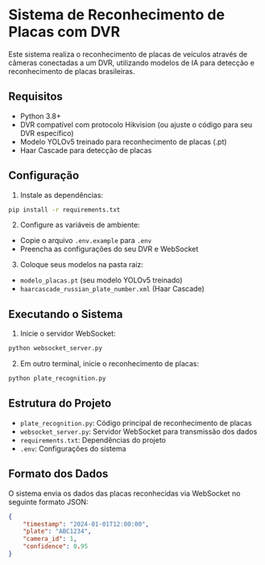 # Sistema de Reconhecimento de Placas com DVR

Este sistema realiza o reconhecimento de placas de veículos através de câmeras conectadas a um DVR, utilizando modelos de IA para detecção e reconhecimento de placas brasileiras.

## Requisitos

- Python 3.8+
- DVR compatível com protocolo Hikvision (ou ajuste o código para seu DVR específico)
- Modelo YOLOv5 treinado para reconhecimento de placas (.pt)
- Haar Cascade para detecção de placas

## Configuração

1. Instale as dependências:
```bash
pip install -r requirements.txt
```

2. Configure as variáveis de ambiente:
- Copie o arquivo `.env.example` para `.env`
- Preencha as configurações do seu DVR e WebSocket

3. Coloque seus modelos na pasta raiz:
- `modelo_placas.pt` (seu modelo YOLOv5 treinado)
- `haarcascade_russian_plate_number.xml` (Haar Cascade)

## Executando o Sistema

1. Inicie o servidor WebSocket:
```bash
python websocket_server.py
```

2. Em outro terminal, inicie o reconhecimento de placas:
```bash
python plate_recognition.py
```

## Estrutura do Projeto

- `plate_recognition.py`: Código principal de reconhecimento de placas
- `websocket_server.py`: Servidor WebSocket para transmissão dos dados
- `requirements.txt`: Dependências do projeto
- `.env`: Configurações do sistema

## Formato dos Dados

O sistema envia os dados das placas reconhecidas via WebSocket no seguinte formato JSON:

```json
{
    "timestamp": "2024-01-01T12:00:00",
    "plate": "ABC1234",
    "camera_id": 1,
    "confidence": 0.95
}
``` 